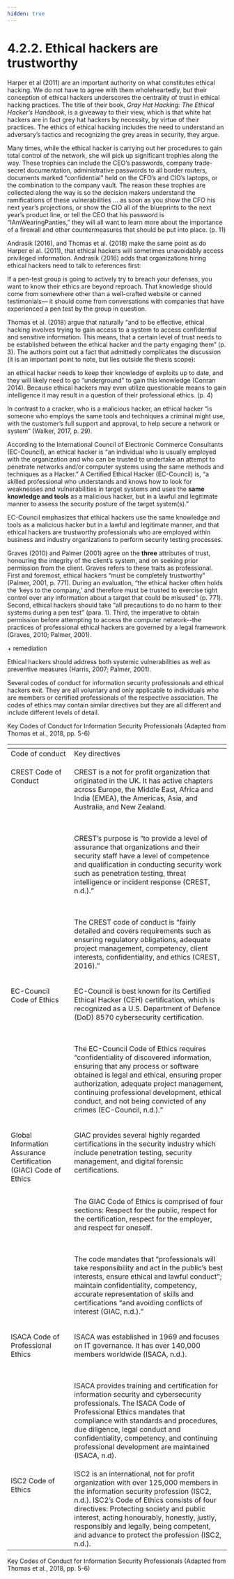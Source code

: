 ```yaml
---
hidden: true
---
```


# 4.2.2. Ethical hackers are trustworthy

Harper et al (2011) are an important authority on what constitutes ethical hacking. We do not have to agree with them wholeheartedly, but their conception of ethical hackers underscores the centrality of trust in ethical hacking practices. The title of their book, _Gray Hat Hacking: The Ethical Hacker’s Handbook_, is a giveaway to their view, which is that white hat hackers are in fact grey hat hackers by necessity, by virtue of their practices. The ethics of ethical hacking includes the need to understand an adversary’s tactics and recognizing the grey areas in security, they argue.

Many times, while the ethical hacker is carrying out her procedures to gain total control of the network, she will pick up significant trophies along the way. These trophies can include the CEO’s passwords, company trade-secret documentation, administrative passwords to all border routers, documents marked “confidential” held on the CFO’s and CIO’s laptops, or the combination to the company vault. The reason these trophies are collected along the way is so the decision makers understand the ramifications of these vulnerabilities … as soon as you show the CFO his next year’s projections, or show the CIO all of the blueprints to the next year’s product line, or tell the CEO that his password is “IAmWearingPanties,” they will all want to learn more about the importance of a firewall and other countermeasures that should be put into place. (p. 11)

Andrasik (2016), and Thomas et al. (2018) make the same point as do Harper el al. (2011), that ethical hackers will sometimes unavoidably access privileged information. Andrasik (2016) adds that organizations hiring ethical hackers need to talk to references first:

If a pen-test group is going to actively try to breach your defenses, you want to know their ethics are beyond reproach. That knowledge should come from somewhere other than a well-crafted website or canned testimonials— it should come from conversations with companies that have experienced a pen test by the group in question.

Thomas et al. (2018) argue that naturally “and to be effective, ethical hacking involves trying to gain access to a system to access confidential and sensitive information. This means, that a certain level of trust needs to be established between the ethical hacker and the party engaging them” (p. 3). The authors point out a fact that admittedly complicates the discussion (it is an important point to note, but lies outside the thesis scope):

an ethical hacker needs to keep their knowledge of exploits up to date, and they will likely need to go “underground” to gain this knowledge (Conran 2014). Because ethical hackers may even utilize questionable means to gain intelligence it may result in a question of their professional ethics. (p. 4)

In contrast to a cracker, who is a malicious hacker, an ethical hacker “is someone who employs the same tools and techniques a criminal might use, with the customer’s full support and approval, to help secure a network or system” (Walker, 2017, p. 29).&#x20;

According to the International Council of Electronic Commerce Consultants (EC-Council), an ethical hacker is “an individual who is usually employed with the organization and who can be trusted to undertake an attempt to penetrate networks and/or computer systems using the same methods and techniques as a Hacker.” A Certified Ethical Hacker (EC-Council) is, “a skilled professional who understands and knows how to look for weaknesses and vulnerabilities in target systems and uses the **same knowledge and tools** as a malicious hacker, but in a lawful and legitimate manner to assess the security posture of the target system(s).”&#x20;

EC-Council emphasizes that ethical hackers use the same knowledge and tools as a malicious hacker but in a lawful and legitimate manner, and that ethical hackers are trustworthy professionals who are employed within business and industry organizations to perform security testing processes.&#x20;

Graves (2010) and Palmer (2001) agree on the **three** attributes of trust, honouring the integrity of the client’s system, and on seeking prior permission from the client. Graves refers to these traits as professional. First and foremost, ethical hackers “must be completely trustworthy” (Palmer, 2001, p. 771). During an evaluation, “the ethical hacker often holds the ‘keys to the company,’ and therefore must be trusted to exercise tight control over any information about a target that could be misused” (p. 771). Second, ethical hackers should take “all precautions to do no harm to their systems during a pen test” (para. 1). Third, the imperative to obtain permission before attempting to access the computer network--the practices of professional ethical hackers are governed by a legal framework (Graves, 2010; Palmer, 2001).&#x20;

\+ remediation&#x20;

Ethical hackers should address both systemic vulnerabilities as well as preventive measures (Harris, 2007; Palmer, 2001).&#x20;

Several codes of conduct for information security professionals and ethical hackers exit. They are all voluntary and only applicable to individuals who are members or certified professionals of the respective association. The codes of ethics may contain similar directives but they are all different and include different levels of detail.

Key Codes of Conduct for Information Security Professionals (Adapted from Thomas et al., 2018, pp. 5-6)

<table data-header-hidden><thead><tr><th valign="top"></th><th valign="top"></th></tr></thead><tbody><tr><td valign="top">Code of conduct </td><td valign="top">Key directives </td></tr><tr><td valign="top"><p>CREST Code of Conduct</p><p><br></p></td><td valign="top"><p>CREST is a not for profit organization that originated in the UK. It has active chapters across Europe, the Middle East, Africa and India (EMEA), the Americas, Asia, and Australia, and New Zealand. </p><p><br></p><p>CREST’s purpose is “to provide a level of assurance that organizations and their security staff have a level of competence and qualification in conducting security work such as penetration testing, threat intelligence or incident response (CREST, n.d.).”</p><p><br></p><p>The CREST code of conduct is “fairly detailed and covers requirements such as ensuring regulatory obligations, adequate project management, competency, client interests, confidentiality, and ethics (CREST, 2016).”</p></td></tr><tr><td valign="top"><p>EC-Council Code of Ethics</p><p><br></p></td><td valign="top"><p>EC-Council is best known for its Certified Ethical Hacker (CEH) certification, which is recognized as a U.S. Department of Defence (DoD) 8570 cybersecurity certification. </p><p><br></p><p>The EC-Council Code of Ethics requires “confidentiality of discovered information, ensuring that any process or software obtained is legal and ethical, ensuring proper authorization, adequate project management, continuing professional development, ethical conduct, and not being convicted of any crimes (EC-Council, n.d.).”</p></td></tr><tr><td valign="top"><p>Global Information Assurance Certification (GIAC) Code of Ethics</p><p><br></p></td><td valign="top"><p>GIAC provides several highly regarded certifications in the security industry which include penetration testing, security management, and digital forensic certifications. </p><p><br></p><p>The GIAC Code of Ethics is comprised of four sections: Respect for the public, respect for the certification, respect for the employer, and respect for oneself. </p><p><br></p><p>The code mandates that “professionals will take responsibility and act in the public’s best interests, ensure ethical and lawful conduct”; maintain confidentiality, competency, accurate representation of skills and certifications “and avoiding conflicts of interest (GIAC, n.d.).”</p></td></tr><tr><td valign="top"><p>ISACA Code of Professional Ethics</p><p><br></p></td><td valign="top"><p>ISACA was established in 1969 and focuses on IT governance. It has over 140,000 members worldwide (ISACA, n.d.).</p><p><br></p><p>ISACA provides training and certification for information security and cybersecurity professionals. The ISACA Code of Professional Ethics mandates that compliance with standards and procedures, due diligence, legal conduct and confidentiality, competency, and continuing professional development are maintained (ISACA, n.d). </p></td></tr><tr><td valign="top"><p>ISC2 Code of Ethics</p><p><br></p></td><td valign="top">ISC2 is an international, not for profit organization with over 125,000 members in the information security profession (ISC2, n.d.). ISC2’s Code of Ethics consists of four directives: Protecting society and public interest, acting honourably, honestly, justly, responsibly and legally, being competent, and advance to protect the profession (ISC2, n.d.).</td></tr></tbody></table>

Key Codes of Conduct for Information Security Professionals (Adapted from Thomas et al., 2018, pp. 5-6)&#x20;
